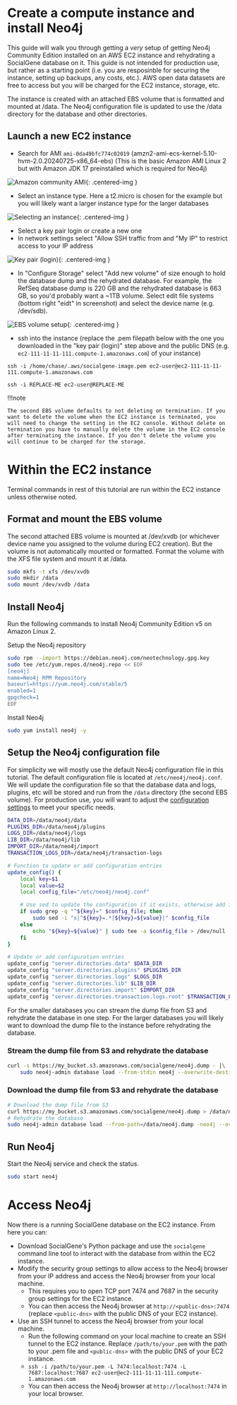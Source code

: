 # Create a compute instance and install Neo4j

This guide will walk you through getting a *very* setup of getting Neo4j Community Edition installed on an AWS EC2 instance and rehydrating a SocialGene database on it. This guide is not intended for production use, but rather as a starting point (i.e. you are resposinble for securing the instance, setting up backups, any costs, etc.). AWS open data datasets are free to access but you will be charged for the EC2 instance, storage, etc.

The instance is created with an attached EBS volume that is formatted and mounted at /data. The Neo4j configuration file is updated to use the /data directory for the database and other directories.

## Launch a new EC2 instance

- Search for AMI `ami-0da49bfc774c02019`  (amzn2-ami-ecs-kernel-5.10-hvm-2.0.20240725-x86_64-ebs) (This is the basic Amazon AMI Linux 2 but with Amazon JDK 17 preinstalled which is required for Neo4j)

![Amazon community AMI](media/image-1.png){: .centered-img }

- Select an instance type. Here a t2.micro is chosen for the example but you will likely want a larger instance type for the larger databases

![Selecting an instance](media/image.png){: .centered-img }

- Select a key pair login or create a new one
- In network settings select "Allow SSH traffic from and "My IP" to restrict access to your IP address

![Key pair (login)](media/image-2.png){: .centered-img }



- In "Configure Storage" select "Add new volume" of size enough to hold the database dump and the rehydrated database. For example, the RefSeq database dump is 220 GB and the rehydrated database is 663 GB, so you'd probably want a ~1TB volume. Select edit file systems (bottom right "eidt" in screenshot) and select the device name (e.g. /dev/sdb).

![EBS volume setup](media/image-3.png){: .centered-img }


- ssh into the instance (replace the .pem filepath below with the one you downloaded in the "key pair (login)" step above and the public DNS (e.g. `ec2-111-11-11-111.compute-1.amazonaws.com`) of your instance)

`ssh -i /home/chase/.aws/socialgene-image.pem ec2-user@ec2-111-11-11-111.compute-1.amazonaws.com`

`ssh -i REPLACE-ME ec2-user@REPLACE-ME`

!!!note

    The second EBS volume defaults to not deleting on termination. If you want to delete the volume when the EC2 instance is terminated, you will need to change the setting in the EC2 console. Without delete on termination you have to manually delete the volume in the EC2 console after terminating the instance. If you don't delete the volume you will continue to be charged for the storage.

# Within the EC2 instance

Terminal commands in rest of this tutorial are run within the EC2 instance unless otherwise noted.

## Format and mount the EBS volume

The second attached EBS volume is mounted at /dev/xvdb (or whichever device name you assigned to the volume during EC2 creation). But the volume is not automatically mounted or formatted. Format the volume with the XFS file system and mount it at /data.

```bash
sudo mkfs -t xfs /dev/xvdb
sudo mkdir /data
sudo mount /dev/xvdb /data
```

## Install Neo4j

Run the following commands to install Neo4j Community Edition v5 on Amazon Linux 2.


Setup the Neo4j repository
```sh
sudo rpm --import https://debian.neo4j.com/neotechnology.gpg.key
sudo tee /etc/yum.repos.d/neo4j.repo << EOF
[neo4j]
name=Neo4j RPM Repository
baseurl=https://yum.neo4j.com/stable/5
enabled=1
gpgcheck=1
EOF
```

Install Neo4j

```sh
sudo yum install neo4j -y
```

## Setup the Neo4j configuration file

For simplicity we will mostly use the default Neo4j configuration file in this tutorial. The default configuration file is located at `/etc/neo4j/neo4j.conf`. We will update the configuration file so that the database data and logs, plugins, etc will be stored and run from the `/data` directory (the second EBS volume). For production use, you will want to adjust the [configuration settings](https://neo4j.com/docs/operations-manual/current/configuration/configuration-settings/) to meet your specific needs.


```sh
DATA_DIR=/data/neo4j/data
PLUGINS_DIR=/data/neo4j/plugins
LOGS_DIR=/data/neo4j/logs
LIB_DIR=/data/neo4j/lib
IMPORT_DIR=/data/neo4j/import
TRANSACTION_LOGS_DIR=/data/neo4j/transaction-logs

# Function to update or add configuration entries
update_config() {
    local key=$1
    local value=$2
    local config_file="/etc/neo4j/neo4j.conf"

    # Use sed to update the configuration if it exists, otherwise add it
    if sudo grep -q "^${key}=" $config_file; then
        sudo sed -i "s|^${key}=.*|${key}=${value}|" $config_file
    else
        echo "${key}=${value}" | sudo tee -a $config_file > /dev/null
    fi
}

# Update or add configuration entries
update_config "server.directories.data" $DATA_DIR
update_config "server.directories.plugins" $PLUGINS_DIR
update_config "server.directories.logs" $LOGS_DIR
update_config "server.directories.lib" $LIB_DIR
update_config "server.directories.import" $IMPORT_DIR
update_config "server.directories.transaction.logs.root" $TRANSACTION_LOGS_DIR
```

For the smaller databases you can stream the dump file from S3 and rehydrate the database in one step. For the larger databases you will likely want to download the dump file to the instance before rehydrating the database.

### Stream the dump file from S3 and rehydrate the database

```sh
curl -s https://my_bucket.s3.amazonaws.com/socialgene/neo4j.dump - |\
    sudo neo4j-admin database load --from-stdin neo4j --overwrite-destination=true
```

### Download the dump file from S3 and rehydrate the database

```sh
# Download the dump file from S3
curl https://my_bucket.s3.amazonaws.com/socialgene/neo4j.dump > /data/neo4j.dump
# Rehydrate the database
sudo neo4j-admin database load --from-path=/data/neo4j.dump -neo4j --overwrite-destination=true
```

## Run Neo4j

Start the Neo4j service and check the status.

```sh
sudo start neo4j
```

# Access Neo4j

Now there is a running SocialGene database on the EC2 instance. From here you can:

- Download SocialGene's Python package and use the `socialgene` command line tool to interact with the database from within the EC2 instance.
- Modify the security group settings to allow access to the Neo4j browser from your IP address and access the Neo4j browser from your local machine.
    - This requires you to open TCP port 7474 and 7687 in the security group settings for the EC2 instance.
    - You can then access the Neo4j browser at `http://<public-dns>:7474` (replace `<public-dns>` with the public DNS of your EC2 instance).
- Use an SSH tunnel to access the Neo4j browser from your local machine.
    - Run the following command on your local machine to create an SSH tunnel to the EC2 instance. Replace `/path/to/your.pem` with the path to your .pem file and `<public-dns>` with the public DNS of your EC2 instance.
    - `ssh -i /path/to/your.pem -L 7474:localhost:7474 -L 7687:localhost:7687 ec2-user@ec2-111-11-11-111.compute-1.amazonaws.com`
    - You can then access the Neo4j browser at `http://localhost:7474` in your local browser.



